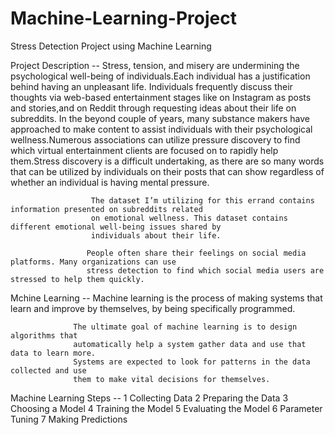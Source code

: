 # Machine-Learning-Project

Stress Detection Project using Machine Learning

Project Description -- Stress, tension, and misery are undermining the psychological well-being of individuals.Each individual has a justification behind having an                            unpleasant life. Individuals frequently discuss  their thoughts via web-based entertainment stages like on Instagram as posts and stories,and on                        Reddit through requesting ideas about their life on subreddits. In the beyond couple of years, many substance makers have approached to make                            content to assist individuals with their psychological wellness.Numerous associations can utilize pressure discovery to find which virtual                              entertainment clients are focused on to rapidly help them.Stress discovery is a difficult undertaking, as there are so many words that can be                          utilized by individuals on their posts that can show regardless of whether an individual is having mental pressure. 

                      The dataset I’m utilizing for this errand contains information presented on subreddits related 
                      on emotional wellness. This dataset contains different emotional well-being issues shared by 
                      individuals about their life.

                     People often share their feelings on social media platforms. Many organizations can use 
                     stress detection to find which social media users are stressed to help them quickly. 

Mchine Learning -- Machine learning is the process of making systems that learn and improve by 
                  themselves, by being specifically programmed.

                  The ultimate goal of machine learning is to design algorithms that 
                  automatically help a system gather data and use that data to learn more. 
                  Systems are expected to look for patterns in the data collected and use 
                  them to make vital decisions for themselves.
                  
                 
 Machine Learning Steps -- 
                1 Collecting Data 
                2 Preparing the Data
                3 Choosing a Model
                4 Training the Model
                5 Evaluating the Model
                6 Parameter Tuning
                7 Making Predictions 
 
 
 
                  
                  
